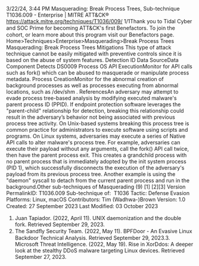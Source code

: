 3/22/24, 3:44 PM Masquerading: Break Process Trees, Sub-technique T1036.009 - Enterprise | MITRE ATT&CK®
https://attack.mitre.org/techniques/T1036/009/ 1/1Thank you to Tidal Cyber and SOC Prime for becoming ATT&CK's ﬁrst Benefactors. To join the cohort, or learn more about this program visit our
Benefactors page.
Home>Techniques>Enterprise>Masquerading>Break Process Trees
Masquerading: Break Process Trees
Mitigations
This type of attack technique cannot be easily mitigated with preventive controls since it is based on the abuse of system features.
Detection
ID Data SourceData Component Detects
DS0009 Process OS API
ExecutionMonitor for API calls such as fork() which can be abused to masquerade or manipulate
process metadata.
Process
CreationMonitor for the abnormal creation of background processes as well as processes executing
from abnormal locations, such as /dev/shm .
ReferencesAn adversary may attempt to evade process tree-based analysis by modifying executed malware's parent process ID (PPID). If endpoint
protection software leverages the "parent-child" relationship for detection, breaking this relationship could result in the adversary’s behavior
not being associated with previous process tree activity. On Unix-based systems breaking this process tree is common practice for
administrators to execute software using scripts and programs.
On Linux systems, adversaries may execute a series of Native API calls to alter malware's process tree. For example, adversaries can execute
their payload without any arguments, call the fork() API call twice, then have the parent process exit. This creates a grandchild process
with no parent process that is immediately adopted by the init system process (PID 1), which successfully disconnects the execution of
the adversary's payload from its previous process tree.
Another example is using the "daemon" syscall to detach from the current parent process and run in the background.Other sub-techniques of Masquerading (9)
[1]
[2][3]
Version PermalinkID: T1036.009
Sub-technique of:  T1036
 
Tactic: Defense Evasion
 
Platforms: Linux, macOS
Contributors: Tim (Wadhwa-)Brown
Version: 1.0
Created: 27 September 2023
Last Modiﬁed: 03 October 2023
1. Juan Tapiador. (2022, April 11). UNIX daemonization and the
double fork. Retrieved September 29, 2023.
2. The Sandﬂy Security Team. (2022, May 11). BPFDoor - An
Evasive Linux Backdoor Technical Analysis. Retrieved
September 29, 2023.3. Microsoft Threat Intelligence. (2022, May 19). Rise in
XorDdos: A deeper look at the stealthy DDoS malware
targeting Linux devices. Retrieved September 27, 2023.